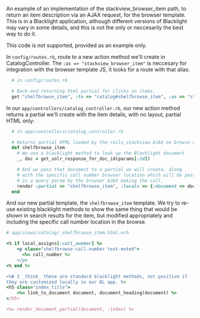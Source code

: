 An example of an implementation of the stackview_browser_item path, to return
an item description via an AJAX request, for the browser template. This is in
a Blacklight application, although different versions of Blacklight may vary in
some details, and this is not the only or neccesarily the best way to do it.

This code is not supported, provided as an example only.  

In `config/routes.rb`, route to a new action method we'll create in CatalogController.
The `:as => "stackview_browser_item"` is neccesary for integration with the browser
template JS, it looks for a route with that alias. 

~~~ruby
  # in config/routes.rb

  # Back-end returning html partial for clicks on items. 
  get "shelfbrowse_item", :to => "catalog#shelfbrowse_item", :as => "stackview_browser_item"
~~~

In our `app/controllers/catalog_controller.rb`, our new action method returns
a partial we'll create with the item details, with no layout, partial HTML only:

~~~ruby
  # in app/controllers/catalog_controller.rb

  # Returns partial HTML loaded by the rails_stackview AJAX on browse clicks. 
  def shelfbrowse_item
    # We use a blacklight method to look up the Blacklight document
    _, doc = get_solr_response_for_doc_id(params[:id])

    # And we pass that document to a partial we will create, along
    # with the specific call number browser location which will be passed
    # in a query param by the browser AJAX making the call. 
    render :partial => "shelfbrowse_item", :locals => {:document => doc, :call_number => params[:sort_key_display]}
  end
~~~

And our new partial template, the `shelfbrowse_item` template. We try
to re-use existing blacklight methods to show the same thing that would
be shown in search results for the item, but modified appropriately and
including the specific call number location in the browse. 

~~~ruby
# app/views/catalog/_shelfbrowse_item.html.erb

<% if local_assigns[:call_number] %>
    <p class="shelfbrowse-call-number text-muted">
      <%= call_number %>
    </p>
<% end %>

<%# I _think_ these are standard blacklight methods, not positive if
they are customized locally in our BL app. %>
<h5 class="index_title">
    <%= link_to_document document, document_heading(document) %>
</h5>

<%= render_document_partial(document, :index) %>
~~~